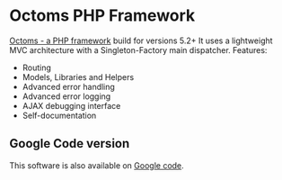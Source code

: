 Octoms PHP Framework
====================

[Octoms - a PHP framework](http://octoms.com) build for versions 5.2+
It uses a lightweight MVC architecture with a Singleton-Factory main dispatcher.
Features:
  - Routing
  - Models, Libraries and Helpers
  - Advanced error handling
  - Advanced error logging
  - AJAX debugging interface
  - Self-documentation
  
Google Code version
-------------------
This software is also available on [Google code](http://code.google.com/p/octoms).